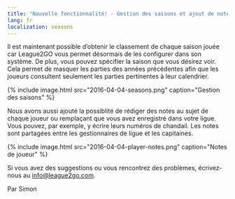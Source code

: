 ```yaml
---
title: "Nouvelle fonctionnalité! - Gestion des saisons et ajout de notes pour les joueurs"
lang: fr
localization: seasons
---
```

Il est maintenant possible d’obtenir le classement de chaque saison jouée car League2GO vous permet désormais de les configurer dans son système. De plus, vous pouvez spécifier la saison que vous désirez voir. Cela permet de masquer les parties des années précédentes afin que les joueurs consultent seulement les parties pertinentes à leur calendrier.

{% include image.html src="2016-04-04-seasons.png" caption="Gestion des saisons" %}

Nous avons aussi ajouté la possiblité de rédiger des notes au sujet de chaque joueur ou remplaçant que vous avez enregistré dans votre ligue. Vous pouvez, par exemple, y écrire leurs numéros de chandail. Les notes sont partagées entre les gestionnaires de ligue et les capitaines.

{% include image.html src="2016-04-04-player-notes.png" caption="Notes de joueur" %}

Si vous avez des suggestions ou vous rencontrez des problèmes, écrivez-nous au info@league2go.com.

Par Simon
